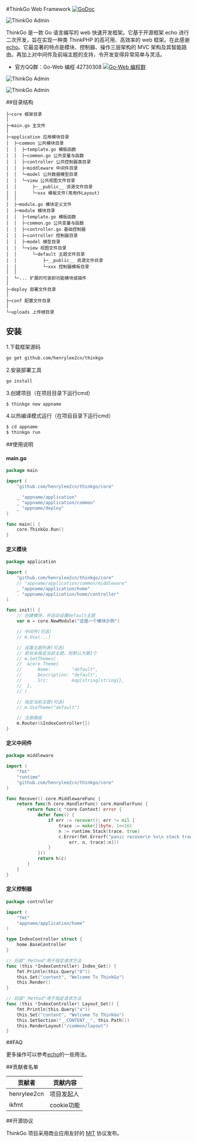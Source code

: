 
#ThinkGo Web Framework  [![GoDoc](https://godoc.org/github.com/henrylee2cn/thinkgo?status.svg)](https://godoc.org/github.com/henrylee2cn/thinkgo)

![ThinkGo Admin](https://github.com/henrylee2cn/thinkgo/raw/master/doc/favicon.png)

ThinkGo 是一款 Go 语言编写的 web 快速开发框架。它基于开源框架 echo 进行二次开发，旨在实现一种类 ThinkPHP 的高可用、高效率的 web 框架。在此感谢 [echo](https://github.com/labstack/echo)。它最显著的特点是模块、控制器、操作三层架构的 MVC 架构及其智能路由。再加上对中间件及前端主题的支持，令开发变得异常简单与灵活。

* 官方QQ群：Go-Web 编程 42730308    [![Go-Web 编程群](http://pub.idqqimg.com/wpa/images/group.png)](http://jq.qq.com/?_wv=1027&k=fzi4p1)

![ThinkGo Admin](https://github.com/henrylee2cn/thinkgo/raw/master/doc/server.jpg)

![ThinkGo Admin](https://github.com/henrylee2cn/thinkgo/raw/master/doc/admin.jpg)


##目录结构

```
├─core 框架目录
│ 
├─main.go 主文件
│ 
├─application 应用模块目录
│  ├─common 公共模块目录
│  │  ├─template.go 模板函数
│  │  ├─common.go 公共变量与函数
│  │  ├─controller 公共控制器类目录
│  │  ├─middleware 中间件目录
│  │  └─model 公共数据模型目录
│  │  └─view 公共视图文件目录
│  │      ├─__public__ 资源文件目录
│  │      └─xxx 模板文件(常用作Layout)
│  │
│  ├─module.go 模块定义文件
│  ├─module 模块目录
│  │  ├─template.go 模板函数
│  │  ├─common.go 公共变量与函数
│  │  ├─controller.go 基础控制器
│  │  ├─controller 控制器目录
│  │  ├─model 模型目录
│  │  └─view 视图文件目录
│  │      └─default 主题文件目录
│  │          ├─__public__ 资源文件目录
│  │          └─xxx 控制器模板目录
│  │
│  └─... 扩展的可装卸功能模块或插件
│
├─deploy 部署文件目录
│
├─conf 配置文件目录
│
└─uploads 上传根目录
```

## 安装

1.下载框架源码
```sh
go get github.com/henrylee2cn/thinkgo
```

2.安装部署工具
```sh
go install
```

3.创建项目（在项目目录下运行cmd）
```sh
$ thinkgo new appname
```

4.以热编译模式运行（在项目目录下运行cmd）
```sh
$ cd appname
$ thinkgo run
```

##使用说明

#### main.go

```go
package main

import (
    "github.com/henrylee2cn/thinkgo/core"

    _ "appname/application"
    _ "appname/application/common"
    _ "appname/deploy"
)

func main() {
    core.ThinkGo.Run()
}
```

#### 定义模块

```go
package application

import (
    "github.com/henrylee2cn/thinkgo/core"
    // "appname/application/common/middleware"
    _ "appname/application/home"
    . "appname/application/home/controller"
)

func init() {
    // 创建模块，并自动设置default主题
    var m = core.NewModule("这是一个模块示例")

    // 中间件(可选)
    // m.Use(...)

    // 设置主题列表(可选)
    // 若尚未指定当前主题，则默认为第1个
    // m.SetThemes(
    //  &core.Theme{
    //      Name:        "default",
    //      Description: "default",
    //      Src:         map[string]string{},
    //  },
    // )

    // 指定当前主题(可选)
    // m.UseTheme("default")

    // 注册路由
    m.Router(&IndexController{})
}
```

#### 定义中间件

```go
package middleware

import (
    "fmt"
    "runtime"
    "github.com/henrylee2cn/thinkgo/core"
)

func Recover() core.MiddlewareFunc {
    return func(h core.HandlerFunc) core.HandlerFunc {
        return func(c *core.Context) error {
            defer func() {
                if err := recover(); err != nil {
                    trace := make([]byte, 1<<16)
                    n := runtime.Stack(trace, true)
                    c.Error(fmt.Errorf("panic recover\n %v\n stack trace %d bytes\n %s",
                        err, n, trace[:n]))
                }
            }()
            return h(c)
        }
    }
}
```

#### 定义控制器

```go
package controller

import (
    "fmt"
    "appname/application/home"
)

type IndexController struct {
    home.BaseController
}

// 后缀"_Method"用于指定请求方法
func (this *IndexController) Index_Get() {
    fmt.Println(this.Query("0"))
    this.Set("content", "Welcome To ThinkGo")
    this.Render()
}

// 后缀"_Method"用于指定请求方法
func (this *IndexController) Layout_Get() {
    fmt.Println(this.Query("a"))
    this.Set("content", "Welcome To ThinkGo")
    this.SetSection("__CONTENT__", this.Path())
    this.RenderLayout("/common/layout")
}
```

##FAQ

更多操作可以参考[echo](https://github.com/labstack/echo)的一些用法。


##贡献者名单

贡献者                          |贡献内容
--------------------------------|--------------------------------------------------
henrylee2cn|项目发起人 
ikfmt|cookie功能 


##开源协议

ThinkGo 项目采用商业应用友好的 [MIT](https://github.com/henrylee2cn/thinkgo/raw/master/doc/LICENSE) 协议发布。
